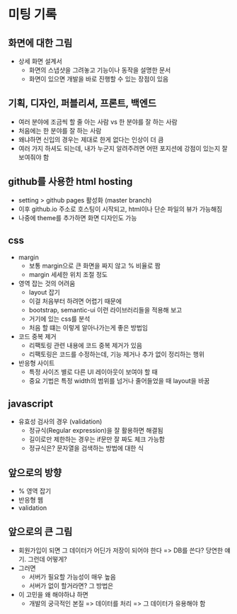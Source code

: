 # 미팅 기록

## 화면에 대한 그림

- 상세 화면 설계서
  - 화면의 스냅샷을 그려놓고 기능이나 동작을 설명한 문서
  - 화면이 있으면 개발을 바로 진행할 수 있는 장점이 있음

## 기획, 디자인, 퍼블리셔, 프론트, 백엔드

- 여러 분야에 조금씩 할 줄 아는 사람 vs 한 분야를 잘 하는 사람
- 처음에는 한 분야를 잘 하는 사람
- 왜냐하면 신입의 경우는 제대로 한게 없다는 인상이 더 큼
- 여러 가지 하셔도 되는데, 내가 누군지 알려주려면 어떤 포지션에 강점이 있는지 잘 보여줘야 함

## github를 사용한 html hosting

- setting > github pages 활성화 (master branch)
- 이후 github.io 주소로 호스팅이 시작되고, html이나 단순 파일의 뷰가 가능해짐
- 나중에 theme를 추가하면 화면 디자인도 가능

## css

- margin
  - 보통 margin으로 큰 화면을 짜지 않고 % 비율로 짬
  - margin 세세한 위치 조절 정도
- 영역 잡는 것의 어려움
  - layout 잡기
  - 이걸 처음부터 하려면 어렵기 때문에
  - bootstrap, semantic-ui 이런 라이브러리들을 적용해 보고
  - 거기에 있는 css를 분석
  - 처음 할 떄는 이렇게 알아나가는게 좋은 방법임
- 코드 중복 제거
  - 리팩토링 관련 내용에 코드 중복 제거가 있음
  - 리팩토링은 코드를 수정하는데, 기능 제거나 추가 없이 정리하는 행위
- 반응형 사이트
  - 특정 사이즈 별로 다른 UI 레이아웃이 보여야 할 때
  - 중요 기법은 특정 width의 범위를 넘거나 줄어들었을 때 layout을 바꿈

## javascript

- 유효성 검사의 경우 (validation)
  - 정규식(Regular expression)을 잘 활용하면 해결됨
  - 길이로만 제한하는 경우는 if문만 잘 짜도 체크 가능함
  - 정규식은? 문자열을 검색하는 방법에 대한 식

## 앞으로의 방향

- % 영역 잡기
- 반응형 웹
- validation

## 앞으로의 큰 그림

- 회원가입이 되면 그 데이터가 어딘가 저장이 되어야 한다 => DB를 쓴다? 당연한 얘기. 그런데 어떻게?
- 그러면
  - 서버가 필요할 가능성이 매우 높음
  - 서버가 없이 할거라면? 그 방법은
- 이 고민을 왜 해야하냐 하면
  - 개발의 궁극적인 본질 => 데이터를 처리 => 그 데이터가 유용해야 함